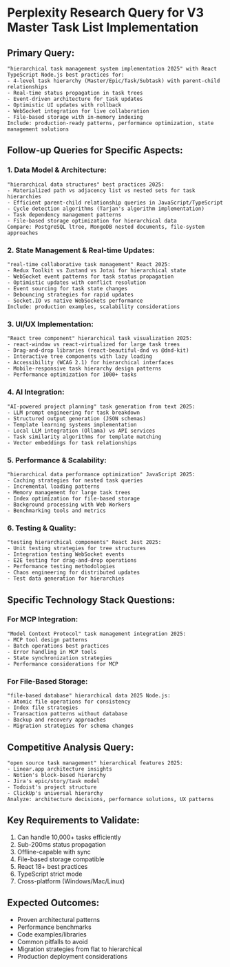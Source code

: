 # Perplexity Research Query for V3 Master Task List Implementation

## Primary Query:

```
"hierarchical task management system implementation 2025" with React TypeScript Node.js best practices for:
- 4-level task hierarchy (Master/Epic/Task/Subtask) with parent-child relationships
- Real-time status propagation in task trees
- Event-driven architecture for task updates
- Optimistic UI updates with rollback
- WebSocket integration for live collaboration
- File-based storage with in-memory indexing
Include: production-ready patterns, performance optimization, state management solutions
```

## Follow-up Queries for Specific Aspects:

### 1. Data Model & Architecture:
```
"hierarchical data structures" best practices 2025:
- Materialized path vs adjacency list vs nested sets for task hierarchies
- Efficient parent-child relationship queries in JavaScript/TypeScript
- Cycle detection algorithms (Tarjan's algorithm implementation)
- Task dependency management patterns
- File-based storage optimization for hierarchical data
Compare: PostgreSQL ltree, MongoDB nested documents, file-system approaches
```

### 2. State Management & Real-time Updates:
```
"real-time collaborative task management" React 2025:
- Redux Toolkit vs Zustand vs Jotai for hierarchical state
- WebSocket event patterns for task status propagation
- Optimistic updates with conflict resolution
- Event sourcing for task state changes
- Debouncing strategies for rapid updates
- Socket.IO vs native WebSockets performance
Include: production examples, scalability considerations
```

### 3. UI/UX Implementation:
```
"React tree component" hierarchical task visualization 2025:
- react-window vs react-virtualized for large task trees
- Drag-and-drop libraries (react-beautiful-dnd vs @dnd-kit)
- Interactive tree components with lazy loading
- Accessibility (WCAG 2.1) for hierarchical interfaces
- Mobile-responsive task hierarchy design patterns
- Performance optimization for 1000+ tasks
```

### 4. AI Integration:
```
"AI-powered project planning" task generation from text 2025:
- LLM prompt engineering for task breakdown
- Structured output generation (JSON schemas)
- Template learning systems implementation
- Local LLM integration (Ollama) vs API services
- Task similarity algorithms for template matching
- Vector embeddings for task relationships
```

### 5. Performance & Scalability:
```
"hierarchical data performance optimization" JavaScript 2025:
- Caching strategies for nested task queries
- Incremental loading patterns
- Memory management for large task trees
- Index optimization for file-based storage
- Background processing with Web Workers
- Benchmarking tools and metrics
```

### 6. Testing & Quality:
```
"testing hierarchical components" React Jest 2025:
- Unit testing strategies for tree structures
- Integration testing WebSocket events
- E2E testing for drag-and-drop operations
- Performance testing methodologies
- Chaos engineering for distributed updates
- Test data generation for hierarchies
```

## Specific Technology Stack Questions:

### For MCP Integration:
```
"Model Context Protocol" task management integration 2025:
- MCP tool design patterns
- Batch operations best practices
- Error handling in MCP tools
- State synchronization strategies
- Performance considerations for MCP
```

### For File-Based Storage:
```
"file-based database" hierarchical data 2025 Node.js:
- Atomic file operations for consistency
- Index file strategies
- Transaction patterns without database
- Backup and recovery approaches
- Migration strategies for schema changes
```

## Competitive Analysis Query:
```
"open source task management" hierarchical features 2025:
- Linear.app architecture insights
- Notion's block-based hierarchy
- Jira's epic/story/task model
- Todoist's project structure
- ClickUp's universal hierarchy
Analyze: architecture decisions, performance solutions, UX patterns
```

## Key Requirements to Validate:
1. Can handle 10,000+ tasks efficiently
2. Sub-200ms status propagation
3. Offline-capable with sync
4. File-based storage compatible
5. React 18+ best practices
6. TypeScript strict mode
7. Cross-platform (Windows/Mac/Linux)

## Expected Outcomes:
- Proven architectural patterns
- Performance benchmarks
- Code examples/libraries
- Common pitfalls to avoid
- Migration strategies from flat to hierarchical
- Production deployment considerations